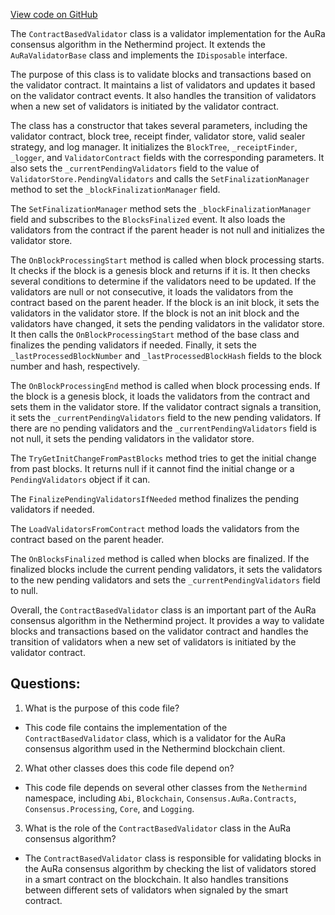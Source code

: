 [View code on GitHub](https://github.com/nethermindeth/nethermind/Nethermind.Consensus.AuRa/Validators/ContractBasedValidator.cs)

The `ContractBasedValidator` class is a validator implementation for the AuRa consensus algorithm in the Nethermind project. It extends the `AuRaValidatorBase` class and implements the `IDisposable` interface. 

The purpose of this class is to validate blocks and transactions based on the validator contract. It maintains a list of validators and updates it based on the validator contract events. It also handles the transition of validators when a new set of validators is initiated by the validator contract. 

The class has a constructor that takes several parameters, including the validator contract, block tree, receipt finder, validator store, valid sealer strategy, and log manager. It initializes the `BlockTree`, `_receiptFinder`, `_logger`, and `ValidatorContract` fields with the corresponding parameters. It also sets the `_currentPendingValidators` field to the value of `ValidatorStore.PendingValidators` and calls the `SetFinalizationManager` method to set the `_blockFinalizationManager` field. 

The `SetFinalizationManager` method sets the `_blockFinalizationManager` field and subscribes to the `BlocksFinalized` event. It also loads the validators from the contract if the parent header is not null and initializes the validator store. 

The `OnBlockProcessingStart` method is called when block processing starts. It checks if the block is a genesis block and returns if it is. It then checks several conditions to determine if the validators need to be updated. If the validators are null or not consecutive, it loads the validators from the contract based on the parent header. If the block is an init block, it sets the validators in the validator store. If the block is not an init block and the validators have changed, it sets the pending validators in the validator store. It then calls the `OnBlockProcessingStart` method of the base class and finalizes the pending validators if needed. Finally, it sets the `_lastProcessedBlockNumber` and `_lastProcessedBlockHash` fields to the block number and hash, respectively. 

The `OnBlockProcessingEnd` method is called when block processing ends. If the block is a genesis block, it loads the validators from the contract and sets them in the validator store. If the validator contract signals a transition, it sets the `_currentPendingValidators` field to the new pending validators. If there are no pending validators and the `_currentPendingValidators` field is not null, it sets the pending validators in the validator store. 

The `TryGetInitChangeFromPastBlocks` method tries to get the initial change from past blocks. It returns null if it cannot find the initial change or a `PendingValidators` object if it can. 

The `FinalizePendingValidatorsIfNeeded` method finalizes the pending validators if needed. 

The `LoadValidatorsFromContract` method loads the validators from the contract based on the parent header. 

The `OnBlocksFinalized` method is called when blocks are finalized. If the finalized blocks include the current pending validators, it sets the validators to the new pending validators and sets the `_currentPendingValidators` field to null. 

Overall, the `ContractBasedValidator` class is an important part of the AuRa consensus algorithm in the Nethermind project. It provides a way to validate blocks and transactions based on the validator contract and handles the transition of validators when a new set of validators is initiated by the validator contract.
## Questions: 
 1. What is the purpose of this code file?
- This code file contains the implementation of the `ContractBasedValidator` class, which is a validator for the AuRa consensus algorithm used in the Nethermind blockchain client.

2. What other classes does this code file depend on?
- This code file depends on several other classes from the `Nethermind` namespace, including `Abi`, `Blockchain`, `Consensus.AuRa.Contracts`, `Consensus.Processing`, `Core`, and `Logging`.

3. What is the role of the `ContractBasedValidator` class in the AuRa consensus algorithm?
- The `ContractBasedValidator` class is responsible for validating blocks in the AuRa consensus algorithm by checking the list of validators stored in a smart contract on the blockchain. It also handles transitions between different sets of validators when signaled by the smart contract.